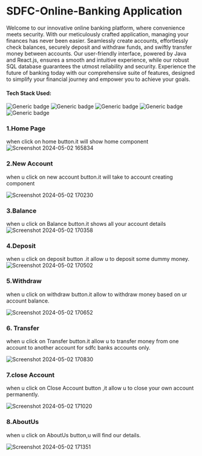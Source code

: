 # SDFC-Online-Banking Application


Welcome to our innovative online banking platform, where convenience meets security. With our meticulously crafted application, managing your finances has never been easier. Seamlessly create accounts, effortlessly check balances, securely deposit and withdraw funds, and swiftly transfer money between accounts. Our user-friendly interface, powered by Java and React.js, ensures a smooth and intuitive experience, while our robust SQL database guarantees the utmost reliability and security. Experience the future of banking today with our comprehensive suite of features, designed to simplify your financial journey and empower you to achieve your goals.

#### Tech Stack Used:

![Generic badge](https://img.shields.io/badge/React.js->=40-<COLOR>.svg
) ![Generic badge](https://img.shields.io/badge/Java->=40-blue.svg) ![Generic badge](https://img.shields.io/badge/SQL->=10-green.svg) ![Generic badge](https://img.shields.io/badge/html->=5-yellow.svg)
 ![Generic badge](https://img.shields.io/badge/css->=5-red.svg)

 ### 1.Home Page
 when click on home button.it will show home component ![Screenshot 2024-05-02 165834](https://github.com/talatamSubhash/SDFc-Online-Banking-Application/assets/159922473/1d334039-f712-4e41-8293-c195c2c17f51)

 ### 2.New Account
 when u click on new account button.it will take to  account creating component

![Screenshot 2024-05-02 170230](https://github.com/talatamSubhash/SDFc-Online-Banking-Application/assets/159922473/ccff6d84-b93c-43c1-8c1e-5069f390473c)

### 3.Balance
when u click on Balance button.it shows all your account details
![Screenshot 2024-05-02 170358](https://github.com/talatamSubhash/SDFc-Online-Banking-Application/assets/159922473/c1bd20b3-07fa-4ae0-ba8f-eff2a61c8a3d)

### 4.Deposit
when u click on deposit button .it allow u to deposit some dummy money.
![Screenshot 2024-05-02 170502](https://github.com/talatamSubhash/SDFc-Online-Banking-Application/assets/159922473/a5f86720-c9d6-4a9f-8408-e487baa9e3d0)

### 5.Withdraw
when u click on withdraw button.it allow to withdraw money based on ur account balance.

![Screenshot 2024-05-02 170652](https://github.com/talatamSubhash/SDFc-Online-Banking-Application/assets/159922473/b8c1ed97-8e5f-4a4c-ba86-4d9a28d9be0d)

### 6. Transfer
when u click on Transfer button.it allow u to transfer money from one account to another account for  sdfc banks accounts only.

![Screenshot 2024-05-02 170830](https://github.com/talatamSubhash/SDFc-Online-Banking-Application/assets/159922473/fb793dc3-22c8-402a-85f2-83d656f0fc35)

### 7.close Account
when u click on Close Account button ,it allow u to close your own account permanently.

![Screenshot 2024-05-02 171020](https://github.com/talatamSubhash/SDFc-Online-Banking-Application/assets/159922473/bdcb7a46-ef9c-4533-b45b-bcaeb8f97232)

### 8.AboutUs
when u click on AboutUs button,u will find our details.

![Screenshot 2024-05-02 171351](https://github.com/talatamSubhash/SDFc-Online-Banking-Application/assets/159922473/450ceb68-f327-40f5-9e2f-a31a8f362bc1)
